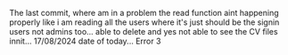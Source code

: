 The last commit, where am in a problem the read function aint happening properly like i am reading all the users where it's just should be the signin users not admins too... able to delete and yes not able to see the CV files innit... 17/08/2024 date of today... Error 3
